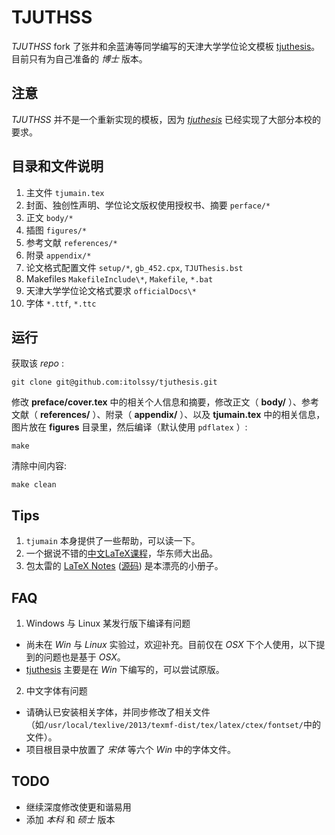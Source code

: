 # TJUTHSS

_TJUTHSS_ fork 了张井和余蓝涛等同学编写的天津大学学位论文模板 [tjuthesis][tjuthesis]。目前只有为自己准备的 _博士_ 版本。


## 注意

_TJUTHSS_ 并不是一个重新实现的模板，因为 _[tjuthesis][tjuthesis]_ 已经实现了大部分本校的要求。

## 目录和文件说明

1. 主文件 `tjumain.tex`
2. 封面、独创性声明、学位论文版权使用授权书、摘要 `perface/*`
3. 正文 `body/*`
4. 插图 `figures/*`
5. 参考文献 `references/*`
6. 附录 `appendix/*`
7. 论文格式配置文件 `setup/*`, `gb_452.cpx`, `TJUThesis.bst`
8. Makefiles `MakefileInclude\*`, `Makefile`, `*.bat`
9. 天津大学学位论文格式要求 `officialDocs\*`
0. 字体 `*.ttf`, `*.ttc`

## 运行

获取该 _repo_ :

    git clone git@github.com:itolssy/tjuthesis.git
 
修改 **preface/cover.tex** 中的相关个人信息和摘要，修改正文（ **body/** ）、参考文献（ **references/** ）、附录（ **appendix/** ）、以及 **tjumain.tex** 中的相关信息，图片放在 **figures** 目录里，然后编译（默认使用 `pdflatex` ）:

    make
    
清除中间内容:
   
    make clean


## Tips

1. `tjumain` 本身提供了一些帮助，可以读一下。
2. 一个据说不错的[中文LaTeX课程](http://math.ecnu.edu.cn/~latex/ "LaTeX 科技排版")，华东师大出品。
3. 包太雷的 [LaTeX Notes](http://www.dralpha.com/zh/tech/lnotes2.pdf "雷太赫排版系统简介 v2.0") ([源码](http://www.dralpha.com/zh/tech/lnotes2.zip)) 是本漂亮的小册子。


## FAQ

1. Windows 与 Linux 某发行版下编译有问题
 * 尚未在 _Win_ 与 _Linux_ 实验过，欢迎补充。目前仅在 _OSX_ 下个人使用，以下提到的问题也是基于 _OSX_。
 * [tjuthesis][tjuthesis] 主要是在 _Win_ 下编写的，可以尝试原版。
2. 中文字体有问题
 * 请确认已安装相关字体，并同步修改了相关文件（如`/usr/local/texlive/2013/texmf-dist/tex/latex/ctex/fontset/`中的文件）。
 * 项目根目录中放置了 _宋体_ 等六个 _Win_ 中的字体文件。


## TODO

* 继续深度修改使更和谐易用
* 添加 _本科_ 和 _硕士_ 版本

[tjuthesis]: https://code.google.com/p/tjuthesis/ "about tjuthesis"
